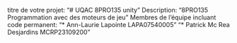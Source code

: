 titre de votre projet: “# UQAC 8PRO135 unity”
Description: “8PRO135 Programmation avec des moteurs de jeu”
Membres de l’équipe incluant code permanent:
“* Ann-Laurie Lapointe LAPA07540005”
“* Patrick Mc Rea Desjardins MCRP23109200”